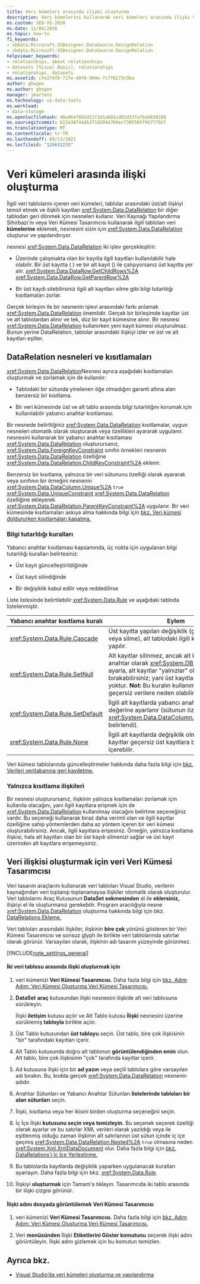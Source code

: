 ```yaml
---
title: Veri kümeleri arasında ilişki oluşturma
description: Veri kümelerini kullanarak veri kümeleri arasında ilişki Visual Studio. DataRelation nesnelerini ve kısıtlamalarını anlama. Veri Kümesi Yöneticisi'nde el ile veri ilişkisi oluşturun.
ms.custom: SEO-VS-2020
ms.date: 11/04/2016
ms.topic: how-to
f1_keywords:
- vbData.Microsoft.VSDesigner.DataSource.DesignRelation
- vbdata.Microsoft.VSDesigner.DataSource.DesignRelation
helpviewer_keywords:
- relationships, about relationships
- datasets [Visual Basic], relationships
- relationships, datasets
ms.assetid: cfe274f0-71fe-40f6-994e-7c7f6273c9ba
author: ghogen
ms.author: ghogen
manager: jmartens
ms.technology: vs-data-tools
ms.workload:
- data-storage
ms.openlocfilehash: 40a964f6b5d21f2e5a601cd81d33fafbdd030189
ms.sourcegitcommit: b12a38744db371d2894769ecf305585f9577792f
ms.translationtype: MT
ms.contentlocale: tr-TR
ms.lasthandoff: 09/13/2021
ms.locfileid: "126631233"
---
```

# <a name="create-relationships-between-datasets"></a>Veri kümeleri arasında ilişki oluşturma
İlgili veri tablolarını içeren veri kümeleri, tablolar arasındaki üst/alt ilişkiyi temsil etmek ve ilişkili kayıtları <xref:System.Data.DataRelation> bir diğer tablodan geri dönmek için nesneleri kullanır. Veri Kaynağı Yapılandırma Sihirbazı'nı veya Veri Kümesi Tasarımcısı kullanarak ilgili tabloları veri **kümelerine** eklemek, nesnesini sizin için <xref:System.Data.DataRelation> oluşturur ve yapılandırıyor.

nesnesi <xref:System.Data.DataRelation> iki işlev gerçekleştirir:

- Üzerinde çalışmakta olan bir kayıtla ilgili kayıtları kullanılabilir hale olabilir. Bir üst kayıtta ( ) ve bir alt kayıt () ile çalışıyorsanız üst kayıtta yer alır. <xref:System.Data.DataRow.GetChildRows%2A> <xref:System.Data.DataRow.GetParentRow%2A>

- Bir üst kaydı silebilirsiniz ilgili alt kayıtları silme gibi bilgi tutarlılığı kısıtlamaları zorlar.

Gerçek birleşim ile bir nesnenin işlevi arasındaki farkı anlamak <xref:System.Data.DataRelation> önemlidir. Gerçek bir birleşimde kayıtlar üst ve alt tablolardan alınır ve tek, düz bir kayıt kümesine alınır. Bir nesnesi <xref:System.Data.DataRelation> kullanırken yeni kayıt kümesi oluşturulmaz. Bunun yerine DataRelation, tablolar arasındaki ilişkiyi izler ve üst ve alt kayıtları eşitler.

## <a name="datarelation-objects-and-constraints"></a>DataRelation nesneleri ve kısıtlamaları
<xref:System.Data.DataRelation>Nesnesi ayrıca aşağıdaki kısıtlamaları oluşturmak ve zorlamak için de kullanılır:

- Tablodaki bir sütunda yinelenen öğe olmadığını garanti altına alan benzersiz bir kısıtlama.

- Bir veri kümesinde üst ve alt tablo arasında bilgi tutarlılığını korumak için kullanılabilir yabancı anahtar kısıtlaması.

Bir nesnede belirttiğiniz <xref:System.Data.DataRelation> kısıtlamalar, uygun nesneleri otomatik olarak oluşturarak veya özellikleri ayararak uygulanır. nesnesini kullanarak bir yabancı anahtar kısıtlaması <xref:System.Data.DataRelation> oluşturursanız, <xref:System.Data.ForeignKeyConstraint> sınıfın örnekleri nesnenin <xref:System.Data.DataRelation> özelliğine <xref:System.Data.DataRelation.ChildKeyConstraint%2A> eklenir.

Benzersiz bir kısıtlama, yalnızca bir veri sütununu özelliği olarak ayararak veya sınıfının bir örneğini nesnenin <xref:System.Data.DataColumn.Unique%2A> `true` <xref:System.Data.UniqueConstraint> <xref:System.Data.DataRelation> özelliğine ekleyerek <xref:System.Data.DataRelation.ParentKeyConstraint%2A> uygulanır. Bir veri kümesinde kısıtlamaları askıya alma hakkında bilgi için [bkz. Veri kümesi doldururken kısıtlamaları kapatma.](../data-tools/turn-off-constraints-while-filling-a-dataset.md)

### <a name="referential-integrity-rules"></a>Bilgi tutarlılığı kuralları
Yabancı anahtar kısıtlaması kapsamında, üç nokta için uygulanan bilgi tutarlılığı kuralları belirtesiniz:

- Üst kayıt güncelleştirildiğinde

- Üst kayıt silindiğinde

- Bir değişiklik kabul edilir veya reddedilirse

Liste listesinde belirtilebilir <xref:System.Data.Rule> ve aşağıdaki tabloda listelenmiştir.

|Yabancı anahtar kısıtlama kuralı|Eylem|
| - |------------|
|<xref:System.Data.Rule.Cascade>|Üst kayıtta yapılan değişiklik (güncelleştirme veya silme), alt tablodaki ilgili kayıtlarda da yapılır.|
|<xref:System.Data.Rule.SetNull>|Alt kayıtlar silinmez, ancak alt kayıtlarda yabancı anahtar olarak <xref:System.DBNull> ayarlanır. Bu ayarla, alt kayıtlar "yalnızlar" olarak bırakabilirsiniz; yani üst kayıtlarla hiçbir ilişkisi yoktur. **Not:** Bu kuralın kullanımı, alt tabloda geçersiz verilere neden olabilir.|
|<xref:System.Data.Rule.SetDefault>|İlgili alt kayıtlarda yabancı anahtar varsayılan değerine ayarlanır (sütunun özelliği tarafından <xref:System.Data.DataColumn.DefaultValue%2A> belirlendi).|
|<xref:System.Data.Rule.None>|İlgili alt kayıtlarda değişiklik olmaz. Bu ayarla, alt kayıtlar geçersiz üst kayıtlara başvurular içerebilir.|

Veri kümesi tablolarında güncelleştirmeler hakkında daha fazla bilgi için [bkz. Verileri veritabanına geri kaydetme.](../data-tools/save-data-back-to-the-database.md)

### <a name="constraint-only-relations"></a>Yalnızca kısıtlama ilişkileri
Bir nesnesi oluşturursanız, ilişkinin yalnızca kısıtlamaları zorlamak için kullanıla olacağını, yani ilgili kayıtlara erişmek için de <xref:System.Data.DataRelation> kullanılmay olacağını belirtme seçeneğiniz vardır. Bu seçeneği kullanarak biraz daha verimli olan ve ilgili kayıtlar özelliğine sahip yöntemlerden daha az yöntem içeren bir veri kümesi oluşturabilirsiniz. Ancak, ilgili kayıtlara erişesiniz. Örneğin, yalnızca kısıtlama ilişkisi, hala alt kayıtları olan bir üst kaydı silmenizi sağlar ve üst kayıt üzerinden alt kayıtlara erişemeysiniz.

## <a name="manually-creating-a-data-relation-in-the-dataset-designer"></a>Veri ilişkisi oluşturmak için veri Veri Kümesi Tasarımcısı
Veri tasarım araçlarını kullanarak veri tabloları Visual Studio, verilerin kaynağından veri toplanıp toplanamaysa ilişkiler otomatik olarak oluşturulur. Veri tablolarını Araç Kutusunun **DataSet sekmesinden** el ile **eklersiniz,** ilişkiyi el ile oluşturmanız gerekebilir. Program aracılığıyla nesne <xref:System.Data.DataRelation> oluşturma hakkında bilgi için bkz. [DataRelations Ekleme.](/dotnet/framework/data/adonet/dataset-datatable-dataview/adding-datarelations)

Veri tabloları arasındaki ilişkiler, ilişkinin **bire çok** yönünü gösteren bir Veri Kümesi Tasarımcısı ve sonsuz glyph ile birlikte veri tablolarında satırlar olarak görünür. Varsayılan olarak, ilişkinin adı tasarım yüzeyinde görünmez.

[!INCLUDE[note_settings_general](../data-tools/includes/note_settings_general_md.md)]

#### <a name="to-create-a-relationship-between-two-data-tables"></a>İki veri tablosu arasında ilişki oluşturmak için

1. veri kümenizi **Veri Kümesi Tasarımcısı.** Daha fazla bilgi için [bkz. Adım Adım: Veri Kümesi Oluşturma Veri Kümesi Tasarımcısı.](walkthrough-creating-a-dataset-with-the-dataset-designer.md)

2. **DataSet** **araç** kutusundan ilişki nesnesini ilişkide alt veri tablosuna sürükleyin.

     İlişki **iletişim** kutusu açılır ve Alt Tablo kutusu **İlişki** nesnesini üzerine sürüklemiş **tabloyla** birlikte açılır.

3. Üst Tablo kutusundan **üst tabloyu** seçin. Üst tablo, bire çok ilişkisinin "bir" tarafındaki kayıtları içerir.

4. Alt Tablo kutusunda doğru alt tablonun **görüntülendiğinden emin** olun. Alt tablo, bire çok ilişkisinin "çok" tarafında kayıtlar içerir.

5. Ad kutusuna ilişki için bir **ad yazın** veya seçili tablolara göre varsayılan adı bırakın. Bu, kodda gerçek <xref:System.Data.DataRelation> nesnenin adıdır.

6. Anahtar Sütunları ve Yabancı Anahtar Sütunları **listelerinde tabloları** **bir alan sütunları** seçin.

7. İlişki, kısıtlama veya her ikisini birden oluşturma seçeneğini seçin.

8. İç İçe İlişki **kutusunu seçin veya temizleyin.** Bu seçenek seçerek özelliği olarak ayarlar ve bu satırlar XML verileri olarak yazıldığı veya ile eşitlenmiş olduğu zaman ilişkinin alt satırlarının üst sütun içinde iç içe geçmiş <xref:System.Data.DataRelation.Nested%2A> `true` olmasına neden <xref:System.Xml.XmlDataDocument> olur. Daha fazla bilgi için [bkz. DataRelations'i İç İçe Yerleştirme.](/dotnet/framework/data/adonet/dataset-datatable-dataview/nesting-datarelations)

9. Bu tablolarda kayıtlarda değişiklik yaparken uygulanacak kuralları ayarlayın. Daha fazla bilgi için bkz. <xref:System.Data.Rule>.

10. İlişkiyi **oluşturmak** için Tamam'a tıklayın. Tasarımcıda iki tablo arasında bir ilişki çizgisi görünür.

#### <a name="to-display-a-relation-name-in-the-dataset-designer"></a>İlişki adını dosyada görüntülemek Veri Kümesi Tasarımcısı

1. veri kümenizi **Veri Kümesi Tasarımcısı.** Daha fazla bilgi için [bkz. Adım Adım: Veri Kümesi Oluşturma Veri Kümesi Tasarımcısı.](walkthrough-creating-a-dataset-with-the-dataset-designer.md)

2. Veri **menüsünden** İlişki **Etiketlerini Göster komutunu** seçerek ilişki adını görüntüleyin. İlişki adını gizlemek için bu komutun temizlen.

## <a name="see-also"></a>Ayrıca bkz.

- [Visual Studio’da veri kümeleri oluşturma ve yapılandırma](../data-tools/create-and-configure-datasets-in-visual-studio.md)
